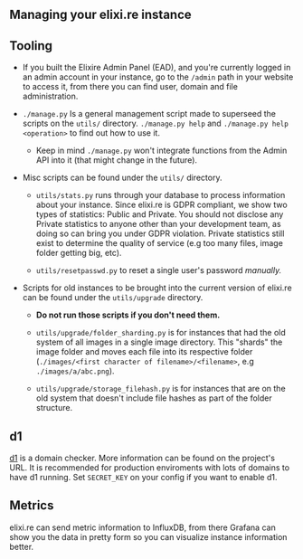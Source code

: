 Managing your elixi.re instance
--------------------------------

## Tooling

 - If you built the Elixire Admin Panel (EAD), and you're currently logged in
    an admin account in your instance, go to the `/admin` path in your website
    to access it, from there you can find user, domain and file administration.

 - `./manage.py` Is a general management script made to superseed the scripts
 on the `utils/` directory. `./manage.py help` and `./manage.py help <operation>` to
 find out how to use it.
    - Keep in mind `./manage.py` won't integrate functions from the Admin API into it
      (that might change in the future).

 - Misc scripts can be found under the `utils/` directory.
   - `utils/stats.py` runs through your database to process information about your instance.
      Since elixi.re is GDPR compliant, we show two types of statistics: Public and Private.
      You should not disclose any Private statistics to anyone other than your development team,
      as doing so can bring you under GDPR violation. Private statistics still exist to determine
      the quality of service (e.g too many files, image folder getting big, etc).

   - `utils/resetpasswd.py` to reset a single user's password *manually.*


 - Scripts for old instances to be brought into the current version of elixi.re can be found
 under the `utils/upgrade` directory.
   - **Do not run those scripts if you don't need them.**

   - `utils/upgrade/folder_sharding.py` is for instances that had the old system of all images
      in a single image directory. This "shards" the image folder and moves each file into
      its respective folder (`./images/<first character of filename>/<filename>`, e.g `./images/a/abc.png`).

   - `utils/upgrade/storage_filehash.py` is for instances that are on the old system that
      doesn't include file hashes as part of the folder structure.


## d1

[d1](https://gitlab.com/elixire/d1) is a domain checker. More information can be found
on the project's URL. It is recommended for production enviroments with lots of domains
to have d1 running. Set `SECRET_KEY` on your config if you want to enable d1.


## Metrics

elixi.re can send metric information to InfluxDB, from there Grafana can show you the data
in pretty form so you can visualize instance information better.
